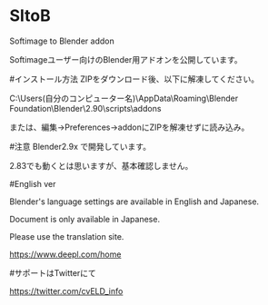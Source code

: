 # SItoB
Softimage to Blender addon


Softimageユーザー向けのBlender用アドオンを公開しています。


#インストール方法
ZIPをダウンロード後、以下に解凍してください。

C:\Users\(自分のコンピューター名)\AppData\Roaming\Blender Foundation\Blender\2.90\scripts\addons

または、編集→Preferences→addonにZIPを解凍せずに読み込み。


#注意
Blender2.9x で開発しています。

2.83でも動くとは思いますが、基本確認しません。


#English ver

Blender's language settings are available in English and Japanese.

Document is only available in Japanese.

Please use the translation site.

https://www.deepl.com/home


#サポートはTwitterにて

https://twitter.com/cvELD_info
